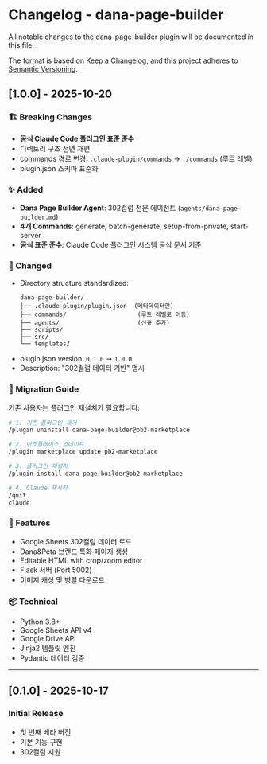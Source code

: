 # Changelog - dana-page-builder

All notable changes to the dana-page-builder plugin will be documented in this file.

The format is based on [Keep a Changelog](https://keepachangelog.com/en/1.0.0/),
and this project adheres to [Semantic Versioning](https://semver.org/spec/v2.0.0.html).

## [1.0.0] - 2025-10-20

### 🏗️ Breaking Changes
- **공식 Claude Code 플러그인 표준 준수**
- 디렉토리 구조 전면 재편
- commands 경로 변경: `.claude-plugin/commands` → `./commands` (루트 레벨)
- plugin.json 스키마 표준화

### ✨ Added
- **Dana Page Builder Agent**: 302컬럼 전문 에이전트 (`agents/dana-page-builder.md`)
- **4개 Commands**: generate, batch-generate, setup-from-private, start-server
- **공식 표준 준수**: Claude Code 플러그인 시스템 공식 문서 기준

### 📁 Changed
- Directory structure standardized:
  ```
  dana-page-builder/
  ├── .claude-plugin/plugin.json  (메타데이터만)
  ├── commands/                    (루트 레벨로 이동)
  ├── agents/                      (신규 추가)
  ├── scripts/
  ├── src/
  └── templates/
  ```
- plugin.json version: `0.1.0` → `1.0.0`
- Description: "302컬럼 데이터 기반" 명시

### 🔄 Migration Guide
기존 사용자는 플러그인 재설치가 필요합니다:

```bash
# 1. 기존 플러그인 제거
/plugin uninstall dana-page-builder@pb2-marketplace

# 2. 마켓플레이스 업데이트
/plugin marketplace update pb2-marketplace

# 3. 플러그인 재설치
/plugin install dana-page-builder@pb2-marketplace

# 4. Claude 재시작
/quit
claude
```

### 🎯 Features
- Google Sheets 302컬럼 데이터 로드
- Dana&Peta 브랜드 특화 페이지 생성
- Editable HTML with crop/zoom editor
- Flask 서버 (Port 5002)
- 이미지 캐싱 및 병렬 다운로드

### 📦 Technical
- Python 3.8+
- Google Sheets API v4
- Google Drive API
- Jinja2 템플릿 엔진
- Pydantic 데이터 검증

---

## [0.1.0] - 2025-10-17

### Initial Release
- 첫 번째 베타 버전
- 기본 기능 구현
- 302컬럼 지원
